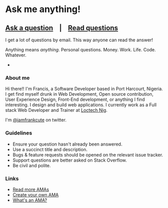 # Ask me anything!

## [Ask a question](../../issues/new) &nbsp;&nbsp; | &nbsp;&nbsp; [Read questions](../../issues?utf8=%E2%9C%93&q=is%3Aissue%20is%3Aclosed%20sort%3Aupdated-desc%20-label%3Ahidden)

I get a lot of questions by email. This way anyone can read the answer!

Anything means *anything*. Personal questions. Money. Work. Life. Code. Whatever.

-

### About me

Hi there!! I'm Francis, a Software Developer based in Port Harcourt, Nigeria. I get find myself drunk in Web Development, Open source contribution, User Experience Design, Front-End development, or anything I find interesting. I design and build web applications. I currently work as a Full stack Web Developer and Trainer at [Loctech Nig](http://loctechng.com).

I'm [@iamfrankcute](https://www.twitter.com/iamfrankcute) on twitter.

### Guidelines

- Ensure your question hasn't already been answered.
- Use a succinct title and description.
- Bugs & feature requests should be opened on the relevant issue tracker.
- Support questions are better asked on Stack Overflow.
- Be civil and polite.

### Links

- [Read more AMAs](https://github.com/sindresorhus/amas)
- [Create your own AMA](https://github.com/sindresorhus/amas/blob/master/create-ama.md)
- [What's an AMA?](https://en.wikipedia.org/wiki/Reddit#IAmA_and_AMA)
